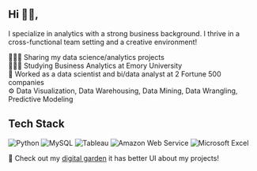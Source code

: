 ## Hi 👋🏻, 

I specialize in analytics with a strong business background. I thrive in a cross-functional team setting and a creative environment!


👩🏻‍💻 Sharing my data science/analytics projects <br/>
👩🏻‍🎓 Studying Business Analytics at Emory University <br/>
💼 Worked as a data scientist and bi/data analyst at 2 Fortune 500 companies <br/>
⚙️ Data Visualization, Data Warehousing, Data Mining, Data Wrangling, Predictive Modeling <br/>

## Tech Stack
![Python](https://img.shields.io/badge/python-3670A0?style=for-the-badge&logo=python&logoColor=ffdd54) ![MySQL](https://img.shields.io/badge/mysql-4479A1.svg?style=for-the-badge&logo=mysql&logoColor=white) 	![Tableau](https://img.shields.io/badge/Tableau-E97627?style=for-the-badge&logo=Tableau&logoColor=white) ![Amazon Web Service](https://img.shields.io/badge/Amazon_AWS-FF9900?style=for-the-badge&logo=amazonaws&logoColor=white) ![Microsoft Excel](https://img.shields.io/badge/Microsoft_Excel-217346?style=for-the-badge&logo=microsoft-excel&logoColor=white)


💐 Check out my [digital garden](https://www.notion.so/silvialee/Silvia-DaKyung-Lee-aa7a1de0bb594f67a133a91ef790cd18?pvs=4) it has better UI about my projects!<br/>
